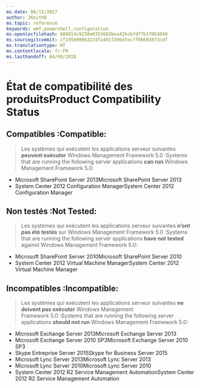 ```yaml
---
ms.date: 06/12/2017
author: JKeithB
ms.topic: reference
keywords: wmf,powershell,configuration
ms.openlocfilehash: 688014c9238e0353683bea42bcbfd77b1f8b3048
ms.sourcegitcommit: cf195b090b3223fa4917206dfec7f0b603873cdf
ms.translationtype: HT
ms.contentlocale: fr-FR
ms.lasthandoff: 04/09/2018
---
```

# <a name="product-compatibility-status"></a><span data-ttu-id="b3764-102">État de compatibilité des produits</span><span class="sxs-lookup"><span data-stu-id="b3764-102">Product Compatibility Status</span></span>

## <a name="compatible"></a><span data-ttu-id="b3764-103">Compatibles :</span><span class="sxs-lookup"><span data-stu-id="b3764-103">Compatible:</span></span>
> <span data-ttu-id="b3764-104">Les systèmes qui exécutent les applications serveur suivantes **peuvent exécuter** Windows Management Framework 5.0 :</span><span class="sxs-lookup"><span data-stu-id="b3764-104">Systems that are running the following server applications **can run** Windows Management Framework 5.0:</span></span>

- <span data-ttu-id="b3764-105">Microsoft SharePoint Server 2013</span><span class="sxs-lookup"><span data-stu-id="b3764-105">Microsoft SharePoint Server 2013</span></span>
- <span data-ttu-id="b3764-106">System Center 2012 Configuration Manager</span><span class="sxs-lookup"><span data-stu-id="b3764-106">System Center 2012 Configuration Manager</span></span>

## <a name="not-tested"></a><span data-ttu-id="b3764-107">Non testés :</span><span class="sxs-lookup"><span data-stu-id="b3764-107">Not Tested:</span></span>
> <span data-ttu-id="b3764-108">Les systèmes qui exécutent les applications serveur suivantes **n’ont pas été testés** sur Windows Management Framework 5.0 :</span><span class="sxs-lookup"><span data-stu-id="b3764-108">Systems that are running the following server applications **have not tested** against Windows Management Framework 5.0:</span></span>

- <span data-ttu-id="b3764-109">Microsoft SharePoint Server 2010</span><span class="sxs-lookup"><span data-stu-id="b3764-109">Microsoft SharePoint Server 2010</span></span>
- <span data-ttu-id="b3764-110">System Center 2012 Virtual Machine Manager</span><span class="sxs-lookup"><span data-stu-id="b3764-110">System Center 2012 Virtual Machine Manager</span></span>

## <a name="incompatible"></a><span data-ttu-id="b3764-111">Incompatibles :</span><span class="sxs-lookup"><span data-stu-id="b3764-111">Incompatible:</span></span>
> <span data-ttu-id="b3764-112">Les systèmes qui exécutent les applications serveur suivantes **ne doivent pas exécuter** Windows Management Framework 5.0 :</span><span class="sxs-lookup"><span data-stu-id="b3764-112">Systems that are running the following server applications **should not run** Windows Management Framework 5.0:</span></span>

- <span data-ttu-id="b3764-113">Microsoft Exchange Server 2013</span><span class="sxs-lookup"><span data-stu-id="b3764-113">Microsoft Exchange Server 2013</span></span>
- <span data-ttu-id="b3764-114">Microsoft Exchange Server 2010 SP3</span><span class="sxs-lookup"><span data-stu-id="b3764-114">Microsoft Exchange Server 2010 SP3</span></span>
- <span data-ttu-id="b3764-115">Skype Entreprise Server 2015</span><span class="sxs-lookup"><span data-stu-id="b3764-115">Skype for Business Server 2015</span></span>
- <span data-ttu-id="b3764-116">Microsoft Lync Server 2013</span><span class="sxs-lookup"><span data-stu-id="b3764-116">Microsoft Lync Server 2013</span></span>
- <span data-ttu-id="b3764-117">Microsoft Lync Server 2010</span><span class="sxs-lookup"><span data-stu-id="b3764-117">Microsoft Lync Server 2010</span></span>
- <span data-ttu-id="b3764-118">System Center 2012 R2 Service Management Automation</span><span class="sxs-lookup"><span data-stu-id="b3764-118">System Center 2012 R2 Service Management Automation</span></span>